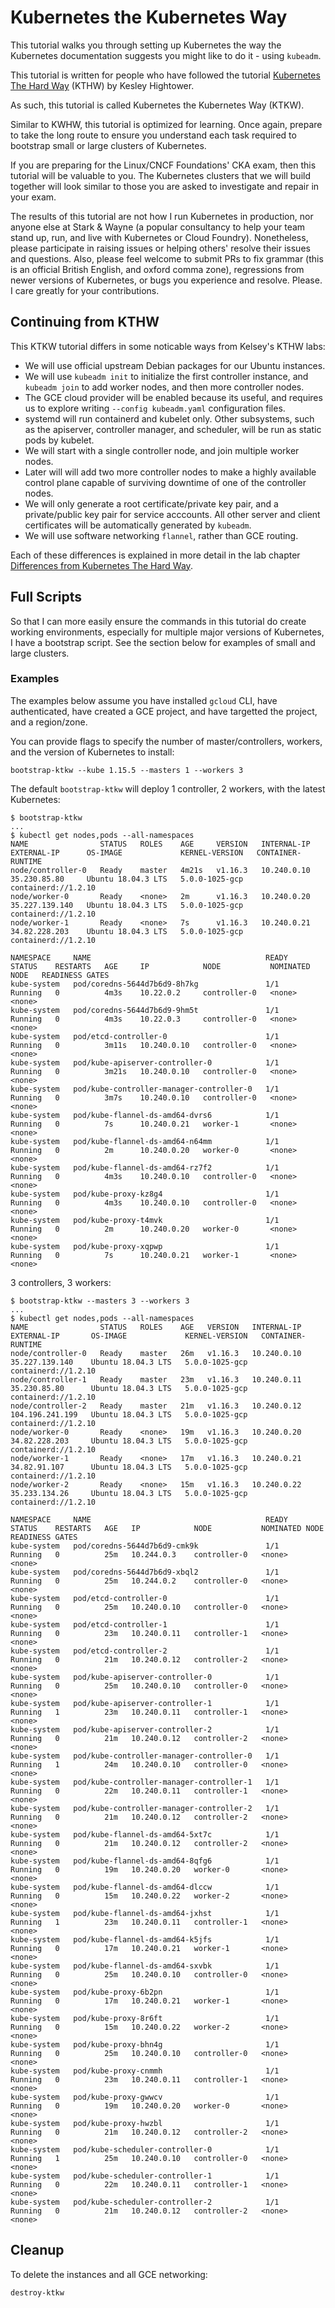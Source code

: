 # Kubernetes the Kubernetes Way

This tutorial walks you through setting up Kubernetes the way the Kubernetes documentation suggests you might like to do it - using `kubeadm`.

This tutorial is written for people who have followed the tutorial [Kubernetes The Hard Way](https://github.com/kelseyhightower/kubernetes-the-hard-way/) (KTHW) by Kesley Hightower.

As such, this tutorial is called Kubernetes the Kubernetes Way (KTKW).

Similar to KWHW, this tutorial is optimized for learning. Once again, prepare to take the long route to ensure you understand each task required to bootstrap small or large clusters of Kubernetes.

If you are preparing for the Linux/CNCF Foundations' CKA exam, then this tutorial will be valuable to you. The Kubernetes clusters that we will build together will look similar to those you are asked to investigate and repair in your exam.

The results of this tutorial are not how I run Kubernetes in production, nor anyone else at Stark & Wayne (a popular consultancy to help your team stand up, run, and live with Kubernetes or Cloud Foundry). Nonetheless, please participate in raising issues or helping others' resolve their issues and questions. Also, please feel welcome to submit PRs to fix grammar (this is an official British English, and oxford comma zone), regressions from newer versions of Kubernetes, or bugs you experience and resolve. Please. I care greatly for your contributions.

## Continuing from KTHW

This KTKW tutorial differs in some noticable ways from Kelsey's KTHW labs:

* We will use official upstream Debian packages for our Ubuntu instances.
* We will use `kubeadm init` to initialize the first controller instance, and `kubeadm join` to add worker nodes, and then more controller nodes.
* The GCE cloud provider will be enabled because its useful, and requires us to explore writing `--config kubeadm.yaml` configuration files.
* systemd will run containerd and kubelet only. Other subsystems, such as the apiserver, controller manager, and scheduler, will be run as static pods by kubelet.
* We will start with a single controller node, and join multiple worker nodes.
* Later will will add two more controller nodes to make a highly available control plane capable of surviving downtime of one of the controller nodes.
* We will only generate a root certificate/private key pair, and a private/public key pair for service acccounts. All other server and client certificates will be automatically generated by `kubeadm`.
* We will use software networking `flannel`, rather than GCE routing.

Each of these differences is explained in more detail in the lab chapter [Differences from Kubernetes The Hard Way](docs/differences-from-kthw.md).

## Full Scripts

So that I can more easily ensure the commands in this tutorial do create working environments, especially for multiple major versions of Kubernetes, I have a bootstrap script. See the section below for examples of small and large clusters.

### Examples

The examples below assume you have installed `gcloud` CLI, have authenticated, have created a GCE project, and have targetted the project, and a region/zone.

You can provide flags to specify the number of master/controllers, workers, and the version of Kubernetes to install:

```plain
bootstrap-ktkw --kube 1.15.5 --masters 1 --workers 3
```

The default `bootstrap-ktkw` will deploy 1 controller, 2 workers, with the latest Kubernetes:

```plain
$ bootstrap-ktkw
...
$ kubectl get nodes,pods --all-namespaces
NAME                STATUS   ROLES    AGE     VERSION   INTERNAL-IP   EXTERNAL-IP      OS-IMAGE             KERNEL-VERSION   CONTAINER-RUNTIME
node/controller-0   Ready    master   4m21s   v1.16.3   10.240.0.10   35.230.85.80     Ubuntu 18.04.3 LTS   5.0.0-1025-gcp   containerd://1.2.10
node/worker-0       Ready    <none>   2m      v1.16.3   10.240.0.20   35.227.139.140   Ubuntu 18.04.3 LTS   5.0.0-1025-gcp   containerd://1.2.10
node/worker-1       Ready    <none>   7s      v1.16.3   10.240.0.21   34.82.228.203    Ubuntu 18.04.3 LTS   5.0.0-1025-gcp   containerd://1.2.10

NAMESPACE     NAME                                       READY   STATUS    RESTARTS   AGE     IP            NODE           NOMINATED NODE   READINESS GATES
kube-system   pod/coredns-5644d7b6d9-8h7kg               1/1     Running   0          4m3s    10.22.0.2     controller-0   <none>           <none>
kube-system   pod/coredns-5644d7b6d9-9hm5t               1/1     Running   0          4m3s    10.22.0.3     controller-0   <none>           <none>
kube-system   pod/etcd-controller-0                      1/1     Running   0          3m11s   10.240.0.10   controller-0   <none>           <none>
kube-system   pod/kube-apiserver-controller-0            1/1     Running   0          3m21s   10.240.0.10   controller-0   <none>           <none>
kube-system   pod/kube-controller-manager-controller-0   1/1     Running   0          3m7s    10.240.0.10   controller-0   <none>           <none>
kube-system   pod/kube-flannel-ds-amd64-dvrs6            1/1     Running   0          7s      10.240.0.21   worker-1       <none>           <none>
kube-system   pod/kube-flannel-ds-amd64-n64mm            1/1     Running   0          2m      10.240.0.20   worker-0       <none>           <none>
kube-system   pod/kube-flannel-ds-amd64-rz7f2            1/1     Running   0          4m3s    10.240.0.10   controller-0   <none>           <none>
kube-system   pod/kube-proxy-kz8g4                       1/1     Running   0          4m3s    10.240.0.10   controller-0   <none>           <none>
kube-system   pod/kube-proxy-t4mvk                       1/1     Running   0          2m      10.240.0.20   worker-0       <none>           <none>
kube-system   pod/kube-proxy-xqpwp                       1/1     Running   0          7s      10.240.0.21   worker-1       <none>           <none>
```

3 controllers, 3 workers:

```plain
$ bootstrap-ktkw --masters 3 --workers 3
...
$ kubectl get nodes,pods --all-namespaces
NAME                STATUS   ROLES    AGE   VERSION   INTERNAL-IP   EXTERNAL-IP       OS-IMAGE             KERNEL-VERSION   CONTAINER-RUNTIME
node/controller-0   Ready    master   26m   v1.16.3   10.240.0.10   35.227.139.140    Ubuntu 18.04.3 LTS   5.0.0-1025-gcp   containerd://1.2.10
node/controller-1   Ready    master   23m   v1.16.3   10.240.0.11   35.230.85.80      Ubuntu 18.04.3 LTS   5.0.0-1025-gcp   containerd://1.2.10
node/controller-2   Ready    master   21m   v1.16.3   10.240.0.12   104.196.241.199   Ubuntu 18.04.3 LTS   5.0.0-1025-gcp   containerd://1.2.10
node/worker-0       Ready    <none>   19m   v1.16.3   10.240.0.20   34.82.228.203     Ubuntu 18.04.3 LTS   5.0.0-1025-gcp   containerd://1.2.10
node/worker-1       Ready    <none>   17m   v1.16.3   10.240.0.21   34.82.91.107      Ubuntu 18.04.3 LTS   5.0.0-1025-gcp   containerd://1.2.10
node/worker-2       Ready    <none>   15m   v1.16.3   10.240.0.22   35.233.134.26     Ubuntu 18.04.3 LTS   5.0.0-1025-gcp   containerd://1.2.10

NAMESPACE     NAME                                       READY   STATUS    RESTARTS   AGE   IP            NODE           NOMINATED NODE   READINESS GATES
kube-system   pod/coredns-5644d7b6d9-cmk9k               1/1     Running   0          25m   10.244.0.3    controller-0   <none>           <none>
kube-system   pod/coredns-5644d7b6d9-xbql2               1/1     Running   0          25m   10.244.0.2    controller-0   <none>           <none>
kube-system   pod/etcd-controller-0                      1/1     Running   0          25m   10.240.0.10   controller-0   <none>           <none>
kube-system   pod/etcd-controller-1                      1/1     Running   0          23m   10.240.0.11   controller-1   <none>           <none>
kube-system   pod/etcd-controller-2                      1/1     Running   0          21m   10.240.0.12   controller-2   <none>           <none>
kube-system   pod/kube-apiserver-controller-0            1/1     Running   0          25m   10.240.0.10   controller-0   <none>           <none>
kube-system   pod/kube-apiserver-controller-1            1/1     Running   1          23m   10.240.0.11   controller-1   <none>           <none>
kube-system   pod/kube-apiserver-controller-2            1/1     Running   0          21m   10.240.0.12   controller-2   <none>           <none>
kube-system   pod/kube-controller-manager-controller-0   1/1     Running   1          24m   10.240.0.10   controller-0   <none>           <none>
kube-system   pod/kube-controller-manager-controller-1   1/1     Running   0          22m   10.240.0.11   controller-1   <none>           <none>
kube-system   pod/kube-controller-manager-controller-2   1/1     Running   0          21m   10.240.0.12   controller-2   <none>           <none>
kube-system   pod/kube-flannel-ds-amd64-5xt7c            1/1     Running   0          21m   10.240.0.12   controller-2   <none>           <none>
kube-system   pod/kube-flannel-ds-amd64-8qfg6            1/1     Running   0          19m   10.240.0.20   worker-0       <none>           <none>
kube-system   pod/kube-flannel-ds-amd64-dlccw            1/1     Running   0          15m   10.240.0.22   worker-2       <none>           <none>
kube-system   pod/kube-flannel-ds-amd64-jxhst            1/1     Running   1          23m   10.240.0.11   controller-1   <none>           <none>
kube-system   pod/kube-flannel-ds-amd64-k5jfs            1/1     Running   0          17m   10.240.0.21   worker-1       <none>           <none>
kube-system   pod/kube-flannel-ds-amd64-sxvbk            1/1     Running   0          25m   10.240.0.10   controller-0   <none>           <none>
kube-system   pod/kube-proxy-6b2pn                       1/1     Running   0          17m   10.240.0.21   worker-1       <none>           <none>
kube-system   pod/kube-proxy-8r6ft                       1/1     Running   0          15m   10.240.0.22   worker-2       <none>           <none>
kube-system   pod/kube-proxy-bhn4g                       1/1     Running   0          25m   10.240.0.10   controller-0   <none>           <none>
kube-system   pod/kube-proxy-cnmmh                       1/1     Running   0          23m   10.240.0.11   controller-1   <none>           <none>
kube-system   pod/kube-proxy-gwwcv                       1/1     Running   0          19m   10.240.0.20   worker-0       <none>           <none>
kube-system   pod/kube-proxy-hwzbl                       1/1     Running   0          21m   10.240.0.12   controller-2   <none>           <none>
kube-system   pod/kube-scheduler-controller-0            1/1     Running   1          25m   10.240.0.10   controller-0   <none>           <none>
kube-system   pod/kube-scheduler-controller-1            1/1     Running   0          22m   10.240.0.11   controller-1   <none>           <none>
kube-system   pod/kube-scheduler-controller-2            1/1     Running   0          21m   10.240.0.12   controller-2   <none>           <none>
```

## Cleanup

To delete the instances and all GCE networking:

```plain
destroy-ktkw
```
